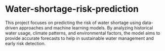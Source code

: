 # Water-shortage-risk-prediction
This project focuses on predicting the risk of water shortage using data-driven approaches and machine learning models. By analyzing historical water usage, climate patterns, and environmental factors, the model aims to provide accurate forecasts to help in sustainable water management and early risk detection.
